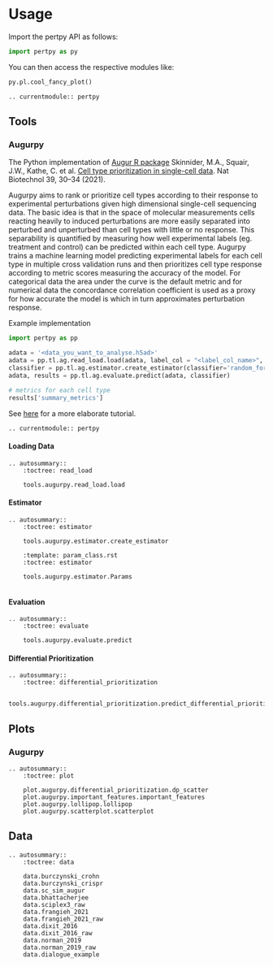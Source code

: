 # Usage

Import the pertpy API as follows:

```python
import pertpy as py
```

You can then access the respective modules like:

```python
py.pl.cool_fancy_plot()
```

```{eval-rst}
.. currentmodule:: pertpy
```

## Tools

### Augurpy

The Python implementation of [Augur R package](https://github.com/neurorestore/Augur) Skinnider, M.A., Squair, J.W., Kathe, C. et al. [Cell type prioritization in single-cell data](https://doi.org/10.1038/s41587-020-0605-1). Nat Biotechnol 39, 30–34 (2021).

Augurpy aims to rank or prioritize cell types according to their response to experimental perturbations given high dimensional single-cell sequencing data.
The basic idea is that in the space of molecular measurements cells reacting heavily to induced perturbations are more easily separated into perturbed and unperturbed than cell types with little or no response.
This separability is quantified by measuring how well experimental labels (eg. treatment and control) can be predicted within each cell type. Augurpy trains a machine learning model predicting experimental labels for each cell type in multiple cross validation runs and then prioritizes cell type response according to metric scores measuring the accuracy of the model. For categorical data the area under the curve is the default metric and for numerical data the concordance correlation coefficient is used as a proxy for how accurate the model is which in turn approximates perturbation response.

Example implementation

```python
import pertpy as pp

adata = '<data_you_want_to_analyse.h5ad>'
adata = pp.tl.ag.read_load.load(adata, label_col = "<label_col_name>", cell_type_col = "<cell_type_col_name>")
classifier = pp.tl.ag.estimator.create_estimator(classifier='random_forest_classifier')
adata, results = pp.tl.ag.evaluate.predict(adata, classifier)

# metrics for each cell type
results['summary_metrics']
```

See [here](tutorials) for a more elaborate tutorial.

```{eval-rst}
.. currentmodule:: pertpy
```

#### Loading Data

```{eval-rst}
.. autosummary::
    :toctree: read_load

    tools.augurpy.read_load.load
```

#### Estimator

```{eval-rst}
.. autosummary::
    :toctree: estimator

    tools.augurpy.estimator.create_estimator

    :template: param_class.rst
    :toctree: estimator

    tools.augurpy.estimator.Params


```

#### Evaluation

```{eval-rst}
.. autosummary::
    :toctree: evaluate

    tools.augurpy.evaluate.predict
```

#### Differential Prioritization

```{eval-rst}
.. autosummary::
    :toctree: differential_prioritization

    tools.augurpy.differential_prioritization.predict_differential_prioritization
```

## Plots

### Augurpy

```{eval-rst}
.. autosummary::
    :toctree: plot

    plot.augurpy.differential_prioritization.dp_scatter
    plot.augurpy.important_features.important_features
    plot.augurpy.lollipop.lollipop
    plot.augurpy.scatterplot.scatterplot

```

## Data

```{eval-rst}
.. autosummary::
    :toctree: data

    data.burczynski_crohn
    data.burczynski_crispr
    data.sc_sim_augur
    data.bhattacherjee
    data.sciplex3_raw
    data.frangieh_2021
    data.frangieh_2021_raw
    data.dixit_2016
    data.dixit_2016_raw
    data.norman_2019
    data.norman_2019_raw
    data.dialogue_example
```

